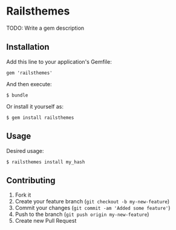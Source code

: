 # Railsthemes

TODO: Write a gem description

## Installation

Add this line to your application's Gemfile:

    gem 'railsthemes'

And then execute:

    $ bundle

Or install it yourself as:

    $ gem install railsthemes

## Usage

Desired usage:

    $ railsthemes install my_hash

## Contributing

1. Fork it
2. Create your feature branch (`git checkout -b my-new-feature`)
3. Commit your changes (`git commit -am 'Added some feature'`)
4. Push to the branch (`git push origin my-new-feature`)
5. Create new Pull Request
